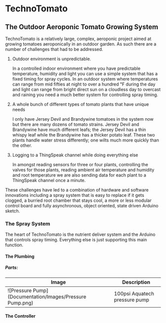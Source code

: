 # TechnoTomato
## The Outdoor Aeroponic Tomato Growing System
TechnoTomato is a relatively large, complex, aeroponic project aimed at growing tomatoes aeroponically in an outdoor garden.  As such there are a number of challenges that had to be addressed. 

1. Outdoor environment is unpredictable.

   In a controlled indoor environment where you have predictable temperature, humidity and light you can use a simple system that has a fixed timing for spray cycles.  In an outdoor system where temperatures can range from mid fifties at night to over a hundred ℉ during the day and light can range from bright direct sun on a cloudless day to overcast and raining you need a much better system for controlling spray timing.
2. A whole bunch of different types of tomato plants that have unique needs

   I only have Jersey Devil and Brandywine tomatoes in the system now but there are many dozens of tomato strains.  Jersey Devil and Brandywine have much different leafs; the Jersey Devil has a thin whispy leaf while the Brandywine has a thicker potato leaf.  These two plants handle water stress differently; one wilts much more quickly than the other.  
3. Logging to a ThingSpeak channel while doing everything else
   
   In amongst reading sensors for three or four plants, controlling the valves for those plants, reading ambient air temperature and humidity and root temperature we are also sending data for each plant to a ThingSpeak channel once a minute.

These challenges have led to a combination of hardware and software innovations including a spray system that is easy to replace if it gets clogged, a burried root chamber that stays cool, a more or less modular control board and fully asynchronous, object oriented, state driven Arduino sketch.
### The Spray System
The heart of TechnoTomato is the nutrient deliver system and the Arduino that controls spray timing.  Everything else is just supporting this main function.
#### The Plumbing
##### Parts:
| Image | Description |
| --- | --- |
| ![Pressure Pump](Documentation/Images/Pressure Pump.png) | 100psi Aquatech pressure pump |

#### The Controller

